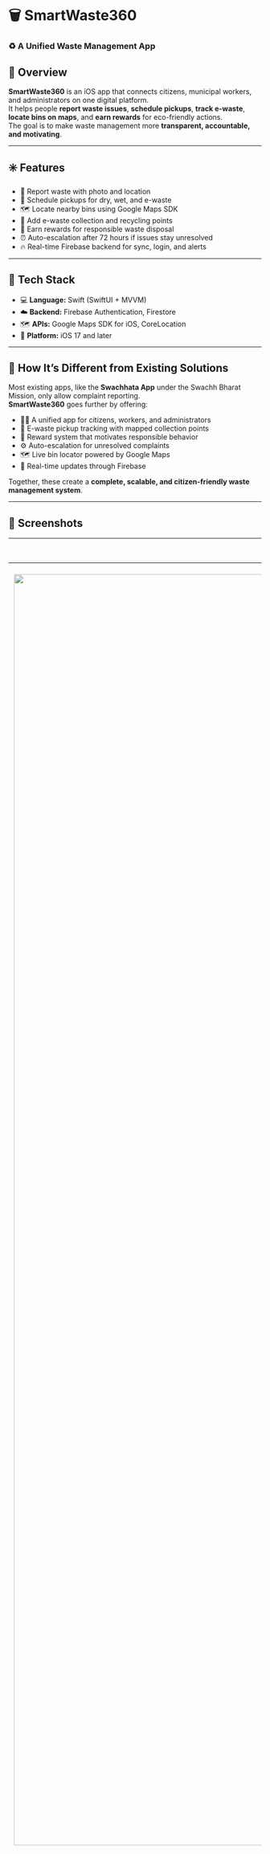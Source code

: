 # 🗑️ SmartWaste360
### ♻️ A Unified Waste Management App

## 🧭 Overview
**SmartWaste360** is an iOS app that connects citizens, municipal workers, and administrators on one digital platform.  
It helps people **report waste issues**, **schedule pickups**, **track e-waste**, **locate bins on maps**, and **earn rewards** for eco-friendly actions.  
The goal is to make waste management more **transparent, accountable, and motivating**.

---

## ✳️ Features
- 🧾 Report waste with photo and location  
- 🚛 Schedule pickups for dry, wet, and e-waste  
- 🗺️ Locate nearby bins using Google Maps SDK  
- 🔌 Add e-waste collection and recycling points  
- 🏅 Earn rewards for responsible waste disposal  
- ⏰ Auto-escalation after 72 hours if issues stay unresolved  
- 🔥 Real-time Firebase backend for sync, login, and alerts  

---

## 🧩 Tech Stack
- 💻 **Language:** Swift (SwiftUI + MVVM)  
- ☁️ **Backend:** Firebase Authentication, Firestore
- 🗺️ **APIs:** Google Maps SDK for iOS, CoreLocation  
- 📱 **Platform:** iOS 17 and later  

---

## 🚀 How It’s Different from Existing Solutions
Most existing apps, like the **Swachhata App** under the Swachh Bharat Mission, only allow complaint reporting.  
**SmartWaste360** goes further by offering:  
- 🧍‍♂️ A unified app for citizens, workers, and administrators  
- 🔋 E-waste pickup tracking with mapped collection points  
- 🎯 Reward system that motivates responsible behavior  
- ⚙️ Auto-escalation for unresolved complaints  
- 🗺️ Live bin locator powered by Google Maps  
- 🔄 Real-time updates through Firebase  

Together, these create a **complete, scalable, and citizen-friendly waste management system**.

---

## 📸 Screenshots
| Citizen Dashboard | Complaint Module | Bin Locator | Admin Panel |
|:------------------:|:----------------:|:------------:|:-------------:|
| ![Citizen Dashboard](<img width="1170" height="2532" alt="image" src="https://github.com/user-attachments/assets/9ff93b06-dae9-479e-8583-d3d19bc8fe74" />
) | ![Complaint Module](screenshots/complaint_module.png) | ![Bin Locator](screenshots/bin_locator.png) | ![Admin Dashboard](<img width="1170" height="2532" alt="image" src="https://github.com/user-attachments/assets/22b2e61b-31c5-4b3e-875c-928d82618ca4" />
) |

*(Replace image paths with your actual screenshots.)*

---

## 🎥 Demo Video
🎬 [Watch Demo Video]([smartwaste360 Demo.mp4](https://github.com/user-attachments/assets/1fd314ab-2750-4dba-8f60-925a1ae51241))  
*(Upload your `.mp4` file or YouTube demo link here.)*

---

## ⚙️ How to Run
1. 📂 Clone this repository.  
2. 🧰 Open `SmartWaste360.xcodeproj` in **Xcode 15 or later**.  
3. 🔑 Add your Firebase config file `GoogleService-Info.plist`.  
4. ▶️ Build and run on an **iOS 17+ simulator or device**.

---

## 💡 Future Enhancements
- 🌐 Multilingual support (English, Hindi, Kannada)  
- 🤖 AI-based waste hotspot prediction using city data  
- 📶 Offline complaint submission with auto-sync on reconnect  

---

## 📚 References
1. 🇮🇳 Government of India, *Solid Waste Management Rules, 2016*. [Online] http://moef.gov.in  
2. 🧹 Swachh Bharat Mission (Urban), *Annual Report on Municipal Solid Waste Management*, 2023. [Online] https://sbmurban.org  
3. 🏛️ Ministry of Housing and Urban Affairs, *Swachhata-MoHUA Mobile Application*. [Online] https://swachhbharatmission.gov.in/swachhata-app  

---

## 🧾 Repository Details
**👨‍💻 Author:** Nikhil Kumar Khanna  
**🏫 Institute:** Indian Institute of Information Technology, Una (IIITU)  
**🧑‍🏫 Supervisor:** Dr. Neha Sharma  
**📄 License:** MIT License  










